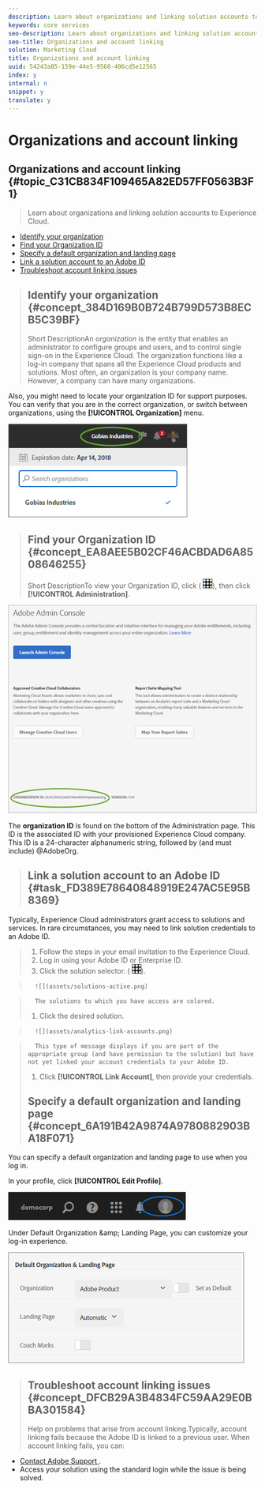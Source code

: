 ```yaml
---
description: Learn about organizations and linking solution accounts to Experience Cloud.
keywords: core services
seo-description: Learn about organizations and linking solution accounts to Experience Cloud.
seo-title: Organizations and account linking
solution: Marketing Cloud
title: Organizations and account linking
uuid: 54243a85-159e-44e5-9568-406cd5e12565
index: y
internal: n
snippet: y
translate: y
---
```


# Organizations and account linking

## Organizations and account linking {#topic_C31CB834F109465A82ED57FF0563B3F1}
>Learn about organizations and linking solution accounts to Experience Cloud.
<!-- accounts-experience-cloud.xml -->

* [ Identify your organization ](../admin_getting_started/organizations.md#concept_384D169B0B724B799D573B8ECB5C39BF)
* [ Find your Organization ID ](../admin_getting_started/organizations.md#concept_EA8AEE5B02CF46ACBDAD6A8508646255)
* [ Specify a default organization and landing page ](../admin_getting_started/organizations.md#concept_6A191B42A9874A9780882903BA18F071)
* [ Link a solution account to an Adobe ID ](../admin_getting_started/organizations.md#task_FD389E78640848919E247AC5E95B8369)
* [ Troubleshoot account linking issues ](../admin_getting_started/organizations.md#concept_DFCB29A3B4834FC59AA29E0BBA301584)
>## Identify your organization {#concept_384D169B0B724B799D573B8ECB5C39BF}
>Short DescriptionAn *organization* is the entity that enables an administrator to configure groups and users, and to control single sign-on in the Experience Cloud. The organization functions like a log-in company that spans all the Experience Cloud products and solutions. Most often, an organization is your company name. However, a company can have many organizations. 

Also, you might need to locate your organization ID for support purposes. You can verify that you are in the correct organization, or switch between organizations, using the **[!UICONTROL  Organization]** menu. 

![Step Result](assets/organization-switch.png) 
>## Find your Organization ID {#concept_EA8AEE5B02CF46ACBDAD6A8508646255}
>Short DescriptionTo view your Organization ID, click (  ![](assets/menu-icon.png)), then click **[!UICONTROL  Administration]**. 

![](assets/administration-page.png) 

The **organization ID** is found on the bottom of the Administration page. This ID is the associated ID with your provisioned Experience Cloud company. This ID is a 24-character alphanumeric string, followed by (and must include) @AdobeOrg. 
>## Link a solution account to an Adobe ID {#task_FD389E78640848919E247AC5E95B8369}
Typically, Experience Cloud administrators grant access to solutions and services. In rare circumstances, you may need to link solution credentials to an Adobe ID. 

>1. Follow the steps in your email invitation to the Experience Cloud.
>1. Log in using your Adobe ID or Enterprise ID.
>1. Click the solution selector. (  ![](assets/menu-icon.png)).

>       ![](assets/solutions-active.png) 

>       The solutions to which you have access are colored. 
>1. Click the desired solution.

>       ![](assets/analytics-link-accounts.png) 

>       This type of message displays if you are part of the appropriate group (and have permission to the solution) but have not yet linked your account credentials to your Adobe ID. 
>1. Click **[!UICONTROL  Link Account]**, then provide your credentials.
>## Specify a default organization and landing page {#concept_6A191B42A9874A9780882903BA18F071}
You can specify a default organization and landing page to use when you log in. 

In your profile, click **[!UICONTROL  Edit Profile]**. 

![](assets/edit-profile.png) 

Under Default Organization &amp;amp; Landing Page, you can customize your log-in experience. 

![](assets/default-organization.png) 
>## Troubleshoot account linking issues {#concept_DFCB29A3B4834FC59AA29E0BBA301584}
>Help on problems that arise from account linking.Typically, account linking fails because the Adobe ID is linked to a previous user. When account linking fails, you can: 

* [ Contact Adobe Support ](https://helpx.adobe.com/marketing-cloud/contact-support.html).
* Access your solution using the standard login while the issue is being solved.
